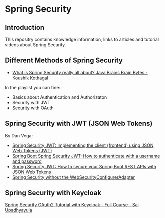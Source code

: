 # Spring Security
## Introduction
This repositry contains knowledge information, links to articles and tutorial videos about Spring Security. 
## Different Methods of Spring Security
* [What is Spring Security really all about? Java Brains Brain Bytes - Koushik Kothagal](https://www.youtube.com/watch?v=sm-8qfMWEV8&list=PLqq-6Pq4lTTYTEooakHchTGglSvkZAjnE)

In the playlist you can fine:
* Basics about Authentication and Authorizaton
* Security with JWT
* Security with OAuth

## Spring Security with JWT (JSON Web Tokens)
By Dan Vega:
* [Spring Security JWT: Implementing the client (frontend) using JSON Web Tokens (JWT)](https://www.youtube.com/watch?v=6kFzJZCW1Qw&list=PLZV0a2jwt22s5NCKOwSmHVagoDW8nflaC&index=6)
* [Spring Boot Spring Security JWT: How to authenticate with a username and password](https://www.youtube.com/watch?v=UaB-0e76LdQ&t=0s)
* [Spring Security JWT: How to secure your Spring Boot REST APIs with JSON Web Tokens](https://www.youtube.com/watch?v=KYNR5js2cXE&t=0s)
* [Spring Security without the WebSecurityConfigurerAdapter](https://www.youtube.com/watch?v=s4X4SJv2RrU&t=0s)
## Spring Security with Keycloak
[Spring Security OAuth2 Tutorial with Keycloak - Full Course - Sai Upadhyayula](https://www.youtube.com/watch?v=t9O99l4gjAc)
